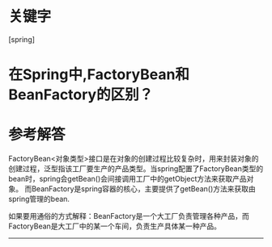 # 关键字

 \[spring\]

# 在Spring中,FactoryBean和BeanFactory的区别？


# 参考解答

FactoryBean<对象类型>接口是在对象的创建过程比较复杂时，用来封装对象的创建过程，泛型指该工厂要生产的产品类型。当spring配置了FactoryBean类型的bean时，spring会getBean()会间接调用工厂中的getObject方法来获取产品对象。
而BeanFactory是spring容器的核心，主要提供了getBean()方法来获取由spring管理的bean.

如果要用通俗的方式解释：BeanFactory是一个大工厂负责管理各种产品，而FactoryBean是大工厂中的某一个车间，负责生产具体某一种产品。

---
